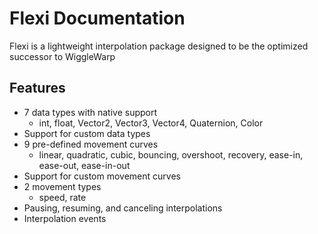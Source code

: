 # Flexi Documentation
Flexi is a lightweight interpolation package designed to be the optimized successor to WiggleWarp

## Features
- 7 data types with native support
  - int, float, Vector2, Vector3, Vector4, Quaternion, Color
- Support for custom data types
- 9 pre-defined movement curves
  - linear, quadratic, cubic, bouncing, overshoot, recovery, ease-in, ease-out, ease-in-out
- Support for custom movement curves
- 2 movement types
  - speed, rate
- Pausing, resuming, and canceling interpolations
- Interpolation events
